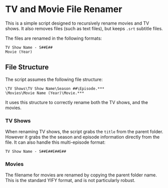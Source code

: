 # TV and Movie File Renamer

This is a simple script designed to recursively rename movies and TV shows. It also removes files (such as text files), but keeps `.srt` subtitle files. 

The files are renamed in the following formats:

```
TV Show Name - S##E##
Movie (Year)
```

## File Structure

The script assumes the following file structure:

```
\TV Shows\TV Show Name\Season ##\Episode.***
\Movies\Movie Name (Year)\Movie.***
```

It uses this structure to correctly rename both the TV shows, and the movies.

### TV Shows

When renaming TV shows, the script grabs the `title` from the parent folder. However it grabs the the season and episode information directly from the file. It can also handle this multi-episode format:

`TV Show Name - S##E##E##E##`

### Movies

The filename for movies are renamed by copying the parent folder name. This is the standard YIFY format, and is not particularly robust. 